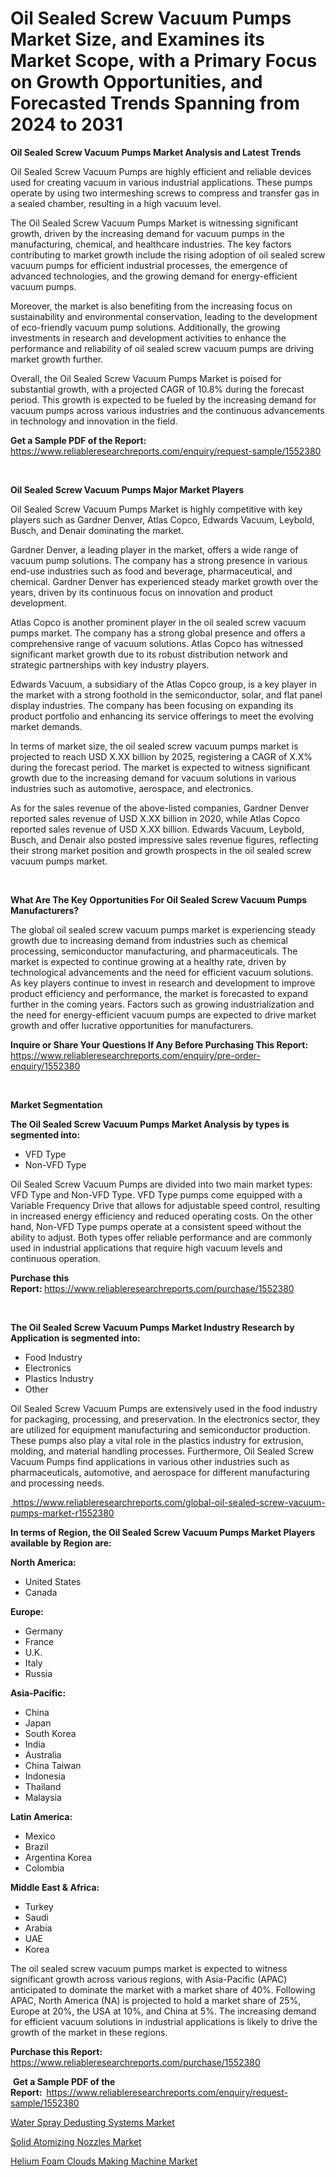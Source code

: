 <p><h1>Oil Sealed Screw Vacuum Pumps Market Size, and Examines its Market Scope, with a Primary Focus on Growth Opportunities, and Forecasted Trends Spanning from 2024 to 2031</h1></p><p><strong>Oil Sealed Screw Vacuum Pumps Market Analysis and Latest Trends</strong></p>
<p><p>Oil Sealed Screw Vacuum Pumps are highly efficient and reliable devices used for creating vacuum in various industrial applications. These pumps operate by using two intermeshing screws to compress and transfer gas in a sealed chamber, resulting in a high vacuum level.</p><p>The Oil Sealed Screw Vacuum Pumps Market is witnessing significant growth, driven by the increasing demand for vacuum pumps in the manufacturing, chemical, and healthcare industries. The key factors contributing to market growth include the rising adoption of oil sealed screw vacuum pumps for efficient industrial processes, the emergence of advanced technologies, and the growing demand for energy-efficient vacuum pumps.</p><p>Moreover, the market is also benefiting from the increasing focus on sustainability and environmental conservation, leading to the development of eco-friendly vacuum pump solutions. Additionally, the growing investments in research and development activities to enhance the performance and reliability of oil sealed screw vacuum pumps are driving market growth further.</p><p>Overall, the Oil Sealed Screw Vacuum Pumps Market is poised for substantial growth, with a projected CAGR of 10.8% during the forecast period. This growth is expected to be fueled by the increasing demand for vacuum pumps across various industries and the continuous advancements in technology and innovation in the field.</p></p>
<p><strong>Get a Sample PDF of the Report:&nbsp;</strong> <a href="https://www.reliableresearchreports.com/enquiry/request-sample/1552380">https://www.reliableresearchreports.com/enquiry/request-sample/1552380</a></p>
<p>&nbsp;</p>
<p><strong>Oil Sealed Screw Vacuum Pumps Major Market Players</strong></p>
<p><p>Oil Sealed Screw Vacuum Pumps Market is highly competitive with key players such as Gardner Denver, Atlas Copco, Edwards Vacuum, Leybold, Busch, and Denair dominating the market. </p><p>Gardner Denver, a leading player in the market, offers a wide range of vacuum pump solutions. The company has a strong presence in various end-use industries such as food and beverage, pharmaceutical, and chemical. Gardner Denver has experienced steady market growth over the years, driven by its continuous focus on innovation and product development.</p><p>Atlas Copco is another prominent player in the oil sealed screw vacuum pumps market. The company has a strong global presence and offers a comprehensive range of vacuum solutions. Atlas Copco has witnessed significant market growth due to its robust distribution network and strategic partnerships with key industry players.</p><p>Edwards Vacuum, a subsidiary of the Atlas Copco group, is a key player in the market with a strong foothold in the semiconductor, solar, and flat panel display industries. The company has been focusing on expanding its product portfolio and enhancing its service offerings to meet the evolving market demands.</p><p>In terms of market size, the oil sealed screw vacuum pumps market is projected to reach USD X.XX billion by 2025, registering a CAGR of X.X% during the forecast period. The market is expected to witness significant growth due to the increasing demand for vacuum solutions in various industries such as automotive, aerospace, and electronics.</p><p>As for the sales revenue of the above-listed companies, Gardner Denver reported sales revenue of USD X.XX billion in 2020, while Atlas Copco reported sales revenue of USD X.XX billion. Edwards Vacuum, Leybold, Busch, and Denair also posted impressive sales revenue figures, reflecting their strong market position and growth prospects in the oil sealed screw vacuum pumps market.</p></p>
<p>&nbsp;</p>
<p><strong>What Are The Key Opportunities For Oil Sealed Screw Vacuum Pumps Manufacturers?</strong></p>
<p><p>The global oil sealed screw vacuum pumps market is experiencing steady growth due to increasing demand from industries such as chemical processing, semiconductor manufacturing, and pharmaceuticals. The market is expected to continue growing at a healthy rate, driven by technological advancements and the need for efficient vacuum solutions. As key players continue to invest in research and development to improve product efficiency and performance, the market is forecasted to expand further in the coming years. Factors such as growing industrialization and the need for energy-efficient vacuum pumps are expected to drive market growth and offer lucrative opportunities for manufacturers.</p></p>
<p><strong>Inquire or Share Your Questions If Any Before Purchasing This Report:</strong> <a href="https://www.reliableresearchreports.com/enquiry/pre-order-enquiry/1552380">https://www.reliableresearchreports.com/enquiry/pre-order-enquiry/1552380</a></p>
<p>&nbsp;</p>
<p><strong>Market Segmentation</strong></p>
<p><strong>The Oil Sealed Screw Vacuum Pumps Market Analysis by types is segmented into:</strong></p>
<p><ul><li>VFD Type</li><li>Non-VFD Type</li></ul></p>
<p><p>Oil Sealed Screw Vacuum Pumps are divided into two main market types: VFD Type and Non-VFD Type. VFD Type pumps come equipped with a Variable Frequency Drive that allows for adjustable speed control, resulting in increased energy efficiency and reduced operating costs. On the other hand, Non-VFD Type pumps operate at a consistent speed without the ability to adjust. Both types offer reliable performance and are commonly used in industrial applications that require high vacuum levels and continuous operation.</p></p>
<p><strong>Purchase this Report:&nbsp;</strong><a href="https://www.reliableresearchreports.com/purchase/1552380">https://www.reliableresearchreports.com/purchase/1552380</a></p>
<p>&nbsp;</p>
<p><strong>The Oil Sealed Screw Vacuum Pumps Market Industry Research by Application is segmented into:</strong></p>
<p><ul><li>Food Industry</li><li>Electronics</li><li>Plastics Industry</li><li>Other</li></ul></p>
<p><p>Oil Sealed Screw Vacuum Pumps are extensively used in the food industry for packaging, processing, and preservation. In the electronics sector, they are utilized for equipment manufacturing and semiconductor production. These pumps also play a vital role in the plastics industry for extrusion, molding, and material handling processes. Furthermore, Oil Sealed Screw Vacuum Pumps find applications in various other industries such as pharmaceuticals, automotive, and aerospace for different manufacturing and processing needs.</p></p>
<p><a href="https://www.reliableresearchreports.com/global-oil-sealed-screw-vacuum-pumps-market-r1552380">&nbsp;https://www.reliableresearchreports.com/global-oil-sealed-screw-vacuum-pumps-market-r1552380</a></p>
<p><strong>In terms of Region, the Oil Sealed Screw Vacuum Pumps Market Players available by Region are:</strong></p>
<p>
    <p> <strong> North America: </strong>
        <ul>
            <li>United States</li>
            <li>Canada</li>
        </ul>
        </p> 
    <p> <strong> Europe: </strong>
        <ul>
            <li>Germany</li>
            <li>France</li>
            <li>U.K.</li>
            <li>Italy</li>
            <li>Russia</li>
        </ul>
        </p> 
    <p> <strong> Asia-Pacific: </strong>
        <ul>
            <li>China</li>
            <li>Japan</li>
            <li>South Korea</li>
            <li>India</li>
            <li>Australia</li>
            <li>China Taiwan</li>
            <li>Indonesia</li>
            <li>Thailand</li>
            <li>Malaysia</li>
        </ul>
        </p> 
    <p> <strong> Latin America: </strong>
        <ul>
            <li>Mexico</li>
            <li>Brazil</li>
            <li>Argentina Korea</li>
            <li>Colombia</li>
        </ul>
        </p> 
    <p> <strong> Middle East & Africa: </strong>
        <ul>
            <li>Turkey</li>
            <li>Saudi</li>
            <li>Arabia</li>
            <li>UAE</li>
            <li>Korea</li>
        </ul>
    </p>
    </p>
<p><p>The oil sealed screw vacuum pumps market is expected to witness significant growth across various regions, with Asia-Pacific (APAC) anticipated to dominate the market with a market share of 40%. Following APAC, North America (NA) is projected to hold a market share of 25%, Europe at 20%, the USA at 10%, and China at 5%. The increasing demand for efficient vacuum solutions in industrial applications is likely to drive the growth of the market in these regions.</p></p>
<p><strong>Purchase this Report: </strong><a href="https://www.reliableresearchreports.com/purchase/1552380">https://www.reliableresearchreports.com/purchase/1552380</a></p>
<p>&nbsp;<strong>Get a Sample PDF of the Report:&nbsp;&nbsp;</strong><a href="https://www.reliableresearchreports.com/enquiry/request-sample/1552380">https://www.reliableresearchreports.com/enquiry/request-sample/1552380</a></p>
<p><strong></strong></p>
<p><p><a href="https://github.com/Paul14Anderson63/Market-Research-Report-List-4/blob/main/water-spray-dedusting-systems-market.md">Water Spray Dedusting Systems Market</a></p><p><a href="https://github.com/guneycigdem35/Market-Research-Report-List-3/blob/main/solid-atomizing-nozzles-market.md">Solid Atomizing Nozzles Market</a></p><p><a href="https://github.com/biheemgalvinlouises6hokrh3h/Market-Research-Report-List-2/blob/main/helium-foam-clouds-making-machine-market.md">Helium Foam Clouds Making Machine Market</a></p></p>